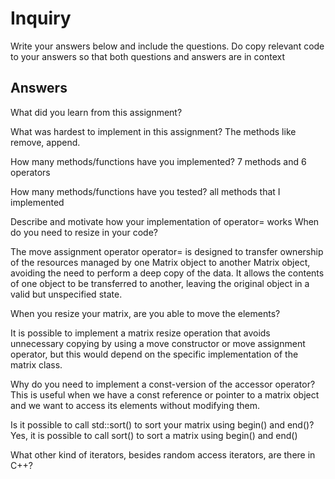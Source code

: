# Inquiry

Write your answers below and include the questions. Do copy relevant code to your answers so that both questions and answers are in context 

## Answers


What did you learn from this assignment?

What was hardest to implement in this assignment?
The methods like remove, append. 

How many methods/functions have you implemented?
7 methods and 6 operators

How many methods/functions have you tested?
all methods that I implemented

Describe and motivate how your implementation of operator= works
When do you need to resize in your code?

The move assignment operator operator= is designed to transfer ownership of the resources managed by one Matrix object to another Matrix object, avoiding the need to perform a deep copy of the data. It allows the contents of one object to be transferred to another, leaving the original object in a valid but unspecified state.

When you resize your matrix, are you able to move the elements?

It is possible to implement a matrix resize operation that avoids unnecessary copying by using a move constructor or move assignment operator, but this would depend on the specific implementation of the matrix class.

Why do you need to implement a const-version of the accessor operator?
This is useful when we have a const reference or pointer to a matrix object and we want to access its elements without modifying them.

Is it possible to call std::sort() to sort your matrix using begin() and end()?
Yes, it is possible to call sort() to sort a matrix using begin() and end() 

What other kind of iterators, besides random access iterators, are there in C++?